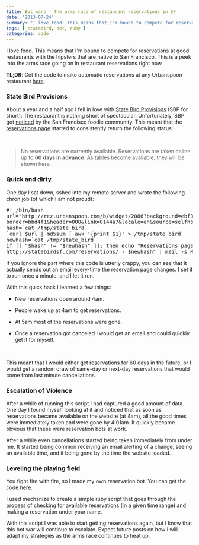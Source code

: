 ```yaml
---
title: Bot wars - The arms race of restaurant reservations in SF
date: '2013-07-24'
summary: "I love food. This means that I'm bound to compete for reservations at good restaurants with the the hipsters that are native to San Francisco. This is a peek into the arms race going on in restaurants reservation right now."
tags: [ statebird, bot, ruby ]
categories: code
---
```


I love food. This means that I'm bound to compete for reservations at good restaurants with the hipsters that are native to San Francisco. This is a peek into the arms race going on in restaurant reservations right now.

<b>TL;DR</b>: Get the code to make automatic reservations at any Urbanspoon restaurant [here](https://gist.github.com/diogomonica/6076911).

### State Bird Provisions

About a year and a half ago I fell in love with [State Bird Provisions](http://statebirdsf.com/) (SBP for short). The restaurant is nothing short of spectacular. Unfortunately, SBP got [noticed](http://statebirdsf.com/press/) by the San Francisco foodie community. This meant that the [reservations page](http://statebirdsf.com/reservations/) started to consistently return the following status:

<br/>

> No reservations are currently available. Reservations are taken online up to <b>60 days in advance</b>. As tables become available, they will be shown here.

### Quick and dirty

One day I sat down, sshed into my remote server and wrote the following chron job (of which I am not proud):

<pre>
#! /bin/bash
url="http://rez.urbanspoon.com/b/widget/2086?background=ebf3fd&
border=bbd4f1&header=000&link=0144a7&locale=en&source=selfhost&text=000"
hash=`cat /tmp/state_bird`
`curl $url | md5sum | awk '{print $1}' > /tmp/state_bird`
newhash=`cat /tmp/state_bird`
if [[ "$hash" != "$newhash" ]]; then echo "Reservations page just changed: 
http://statebirdsf.com/reservations/ - $newhash" | mail -s Reservations EMAIL; fi
</pre>

If you ignore the part where this code is utterly crappy, you can see that it actually sends out an email every-time the reservation page changes. I set it to run once a minute, and I let it run.

With this quick hack I learned a few things:

* New reservations open around 4am.

* People wake up at 4am to get reservations.

* At 5am most of the reservations were gone.

* Once a reservation got canceled I would get an email and could quickly get it for myself.

<br/>

This meant that I would either get reservations for 60 days in the future, or I would get a random draw of same-day or next-day reservations that would come from last minute cancellations.

### Escalation of Violence

After a while of running this script I had captured a good amount of data. One day I found myself looking at it and noticed that as soon as reservations became available on the website (at 4am), all the good times were immediately taken and were gone by 4:01am. It quickly became obvious that these were reservation bots at work.

After a while even cancellations started being taken immediately from under me. It started being common receiving an email alerting of a change, seeing an available time, and it being gone by the time the website loaded.

### Leveling the playing field

You fight fire with fire, so I made my own reservation bot. You can get the code [here](https://gist.github.com/diogomonica/6076911).

I used mechanize to create a simple ruby script that goes through the process of checking for available reservations (in a given time range) and making a reservation under your name.

With this script I was able to start getting reservations again, but I know that this bot war will continue to escalate. Expect future posts on how I will adapt my strategies as the arms race continues to heat up.
